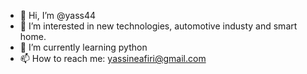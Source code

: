 - 👋 Hi, I’m @yass44
- 👀 I’m interested in new technologies, automotive industy and smart home.
- 🌱 I’m currently learning python 
- 📫 How to reach me: yassineafiri@gmail.com

<!---
yass44/yass44 is a ✨ special ✨ repository because its `README.md` (this file) appears on your GitHub profile.
You can click the Preview link to take a look at your changes.
--->
